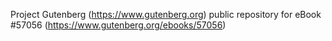 Project Gutenberg (https://www.gutenberg.org) public repository for
eBook #57056 (https://www.gutenberg.org/ebooks/57056)
